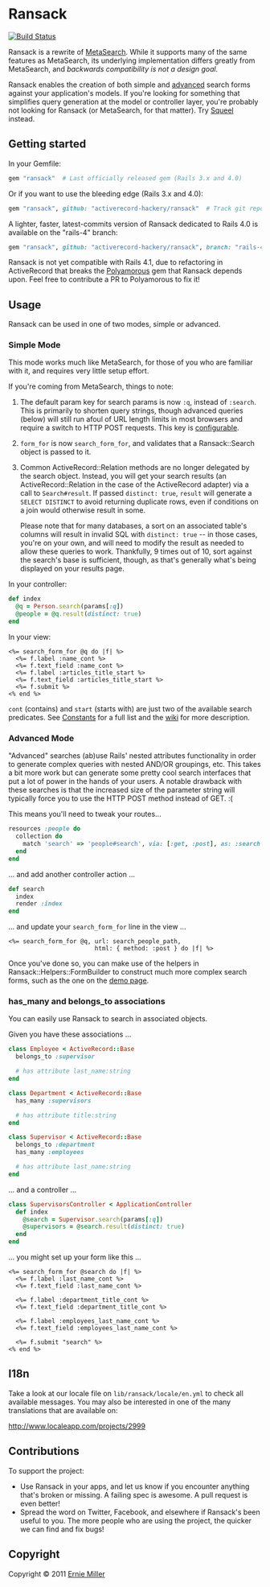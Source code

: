 # Ransack

[![Build Status](https://travis-ci.org/activerecord-hackery/ransack.png)](https://travis-ci.org/activerecord-hackery/ransack)

Ransack is a rewrite of [MetaSearch](https://github.com/activerecord-hackery/meta_search). While it
supports many of the same features as MetaSearch, its underlying implementation differs
greatly from MetaSearch, and _backwards compatibility is not a design goal._

Ransack enables the creation of both simple and [advanced](http://ransack-demo.herokuapp.com/users/advanced_search)
search forms against your application's models. If you're looking for something that
simplifies query generation at the model or controller layer, you're probably not looking
for Ransack (or MetaSearch, for that matter). Try
[Squeel](https://github.com/activerecord-hackery/squeel) instead.

## Getting started

In your Gemfile:

```ruby
gem "ransack"  # Last officially released gem (Rails 3.x and 4.0)
```

Or if you want to use the bleeding edge (Rails 3.x and 4.0):

```ruby
gem "ransack", github: "activerecord-hackery/ransack"  # Track git repo 
```

A lighter, faster, latest-commits version of Ransack dedicated to Rails 4.0 is available on the "rails-4" branch:

```ruby
gem "ransack", github: "activerecord-hackery/ransack", branch: "rails-4"
```

Ransack is not yet compatible with Rails 4.1, due to refactoring in ActiveRecord that breaks the [Polyamorous](https://github.com/activerecord-hackery/polyamorous) gem that Ransack depends upon. Feel free to contribute a PR to Polyamorous to fix it!

## Usage

Ransack can be used in one of two modes, simple or advanced.

### Simple Mode

This mode works much like MetaSearch, for those of you who are familiar with it, and
requires very little setup effort.

If you're coming from MetaSearch, things to note:

  1. The default param key for search params is now `:q`, instead of `:search`. This is
     primarily to shorten query strings, though advanced queries (below) will still
     run afoul of URL length limits in most browsers and require a switch to HTTP
     POST requests. This key is
[configurable](https://github.com/activerecord-hackery/ransack/wiki/Configuration).

  2. `form_for` is now `search_form_for`, and validates that a Ransack::Search object
     is passed to it.

  3. Common ActiveRecord::Relation methods are no longer delegated by the search object.
     Instead, you will get your search results (an ActiveRecord::Relation in the case of
     the ActiveRecord adapter) via a call to `Search#result`. If passed `distinct: true`,
     `result` will generate a `SELECT DISTINCT` to avoid returning duplicate rows, even if
     conditions on a join would otherwise result in some.

     Please note that for many databases, a sort on an associated table's columns will
     result in invalid SQL with `distinct: true` -- in those cases, you're on your own,
     and will need to modify the result as needed to allow these queries to work. Thankfully,
     9 times out of 10, sort against the search's base is sufficient, though, as that's
     generally what's being displayed on your results page.

In your controller:

```ruby
def index
  @q = Person.search(params[:q])
  @people = @q.result(distinct: true)
end
```

In your view:

```erb
<%= search_form_for @q do |f| %>
  <%= f.label :name_cont %>
  <%= f.text_field :name_cont %>
  <%= f.label :articles_title_start %>
  <%= f.text_field :articles_title_start %>
  <%= f.submit %>
<% end %>
```

`cont` (contains) and `start` (starts with) are just two of the available search predicates.
See [Constants](https://github.com/activerecord-hackery/ransack/blob/master/lib/ransack/constants.rb) for a full list and the [wiki](https://github.com/activerecord-hackery/ransack/wiki/Basic-Searching) for more description.

### Advanced Mode

"Advanced" searches (ab)use Rails' nested attributes functionality in order to generate
complex queries with nested AND/OR groupings, etc. This takes a bit more work but can
generate some pretty cool search interfaces that put a lot of power in the hands of
your users. A notable drawback with these searches is that the increased size of the
parameter string will typically force you to use the HTTP POST method instead of GET. :(

This means you'll need to tweak your routes...

```ruby
resources :people do
  collection do
    match 'search' => 'people#search', via: [:get, :post], as: :search
  end
end
```

... and add another controller action ...

```ruby
def search
  index
  render :index
end
```

... and update your `search_form_for` line in the view ...

```erb
<%= search_form_for @q, url: search_people_path,
                        html: { method: :post } do |f| %>
```

Once you've done so, you can make use of the helpers in Ransack::Helpers::FormBuilder to
construct much more complex search forms, such as the one on the
[demo page](http://ransack-demo.heroku.com).

### has_many and belongs_to associations

You can easily use Ransack to search in associated objects.

Given you have these associations ...

```ruby
class Employee < ActiveRecord::Base
  belongs_to :supervisor

  # has attribute last_name:string
end

class Department < ActiveRecord::Base
  has_many :supervisors

  # has attribute title:string
end

class Supervisor < ActiveRecord::Base
  belongs_to :department
  has_many :employees

  # has attribute last_name:string
end
```

... and a controller ...

```ruby
class SupervisorsController < ApplicationController
  def index
    @search = Supervisor.search(params[:q])
    @supervisors = @search.result(distinct: true)
  end
end
```

... you might set up your form like this ...

```erb
<%= search_form_for @search do |f| %>
  <%= f.label :last_name_cont %>
  <%= f.text_field :last_name_cont %>

  <%= f.label :department_title_cont %>
  <%= f.text_field :department_title_cont %>

  <%= f.label :employees_last_name_cont %>
  <%= f.text_field :employees_last_name_cont %>

  <%= f.submit "search" %>
<% end %>
```

## I18n

Take a look at our locale file on ``lib/ransack/locale/en.yml`` to check all available messages. You may also be interested in one of the many translations that are available on:

http://www.localeapp.com/projects/2999

## Contributions

To support the project:

* Use Ransack in your apps, and let us know if you encounter anything that's broken or missing.
  A failing spec is awesome. A pull request is even better!
* Spread the word on Twitter, Facebook, and elsewhere if Ransack's been useful to you. The more
  people who are using the project, the quicker we can find and fix bugs!

## Copyright

Copyright &copy; 2011 [Ernie Miller](http://twitter.com/erniemiller)
